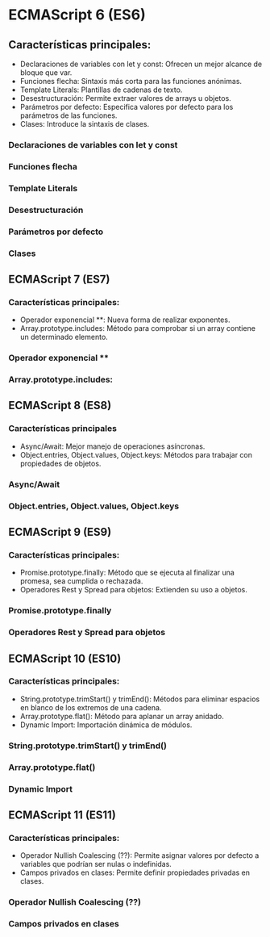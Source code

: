 # ECMAScript 6 (ES6)

## Características principales:

- Declaraciones de variables con let y const: Ofrecen un mejor alcance de bloque que var.
- Funciones flecha: Sintaxis más corta para las funciones anónimas.
- Template Literals: Plantillas de cadenas de texto.
- Desestructuración: Permite extraer valores de arrays u objetos.
- Parámetros por defecto: Especifica valores por defecto para los parámetros de las funciones.
- Clases: Introduce la sintaxis de clases.

### Declaraciones de variables con let y const

### Funciones flecha

### Template Literals

### Desestructuración

### Parámetros por defecto

### Clases

## ECMAScript 7 (ES7)

### Características principales:

- Operador exponencial \*\*: Nueva forma de realizar exponentes.
- Array.prototype.includes: Método para comprobar si un array contiene un determinado elemento.

### Operador exponencial \*\*

### Array.prototype.includes:

## ECMAScript 8 (ES8)

### Características principales

- Async/Await: Mejor manejo de operaciones asíncronas.
- Object.entries, Object.values, Object.keys: Métodos para trabajar con propiedades de objetos.

### Async/Await

### Object.entries, Object.values, Object.keys

## ECMAScript 9 (ES9)

### Características principales:

- Promise.prototype.finally: Método que se ejecuta al finalizar una promesa, sea cumplida o rechazada.
- Operadores Rest y Spread para objetos: Extienden su uso a objetos.

### Promise.prototype.finally

### Operadores Rest y Spread para objetos

## ECMAScript 10 (ES10)

### Características principales:

- String.prototype.trimStart() y trimEnd(): Métodos para eliminar espacios en blanco de los extremos de una cadena.
- Array.prototype.flat(): Método para aplanar un array anidado.
- Dynamic Import: Importación dinámica de módulos.

### String.prototype.trimStart() y trimEnd()

### Array.prototype.flat()

### Dynamic Import

## ECMAScript 11 (ES11)

### Características principales:

- Operador Nullish Coalescing (??): Permite asignar valores por defecto a variables que podrían ser nulas o indefinidas.
- Campos privados en clases: Permite definir propiedades privadas en clases.

### Operador Nullish Coalescing (??)

### Campos privados en clases
